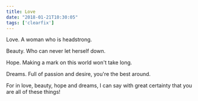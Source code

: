 ```yaml
---
title: Love
date: "2018-01-21T10:30:05"
tags: ['clearfix']
---
```


Love. A woman who is headstrong.

Beauty. Who can never let herself down.

Hope. Making a mark on this world won't take long.

Dreams. Full of passion and desire, you're the best around.

For in love, beauty, hope and dreams, I can say with great certainty that you are all of these things!

